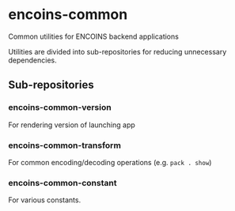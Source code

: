 # encoins-common

Common utilities for ENCOINS backend applications

Utilities are divided into sub-repositories for reducing unnecessary dependencies.

## Sub-repositories

### encoins-common-version

For rendering version of launching app

### encoins-common-transform

For common encoding/decoding operations (e.g. `pack . show`)

### encoins-common-constant

For various constants.